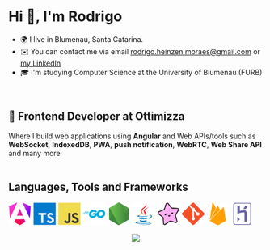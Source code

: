 # Hi 👋, I'm Rodrigo

- 🌍 I live in Blumenau, Santa Catarina.
- ✉️ You can contact me via email [rodrigo.heinzen.moraes@gmail.com](mailto:rodrigo.heinzen.moraes@gmail.com) or [my LinkedIn](https://www.linkedin.com/in/rodrigo-heinzen-de-moraes-754b67193/)
- 🎓 I'm studying Computer Science at the University of Blumenau (FURB)
<br/>

## 💼 Frontend Developer at Ottimizza
Where I build web applications using **Angular** and Web APIs/tools such as **WebSocket**, **IndexedDB**, **PWA**, **push notification**, **WebRTC**, **Web Share API** and many more
<br/><br/>

## Languages, Tools and Frameworks
<p align="left">
  <img src="https://raw.githubusercontent.com/devicons/devicon/master/icons/angular/angular-original.svg" alt="Angular" title="Angular" width="45" height="45"/> 
  
  <img src="https://github.com/devicons/devicon/blob/master/icons/typescript/typescript-original.svg" alt="Typescript" title="Typescript" width="45" height="45"/>
  <img src="https://github.com/devicons/devicon/blob/master/icons/javascript/javascript-original.svg" alt="Javascript" title="Javascript" width="45" height="45"/> 
  <img src="https://github.com/devicons/devicon/blob/master/icons/go/go-original-wordmark.svg" alt="Go" title="Go" width="45" height="45"/> 
  <img src="https://github.com/devicons/devicon/blob/master/icons/nodejs/nodejs-original.svg" alt="NodeJS" title="NodeJS" width="45" height="45"/>  
  <img src="https://github.com/devicons/devicon/blob/master/icons/java/java-original.svg" alt="Java" title="Java" width="45" height="45"/>
  <img src="https://raw.githubusercontent.com/gleam-lang/website/main/images/lucy/lucy.svg" alt="Gleam" title="Gleam" width="45" height="45"/>
  
  <img src="https://github.com/devicons/devicon/blob/master/icons/git/git-original.svg" alt="Git" title="Git" width="45" height="45"/>
  <img src="https://github.com/devicons/devicon/blob/master/icons/firebase/firebase-plain.svg" alt="Firebase" title="Firebase" width="45" height="45"/>
  <img src="https://github.com/devicons/devicon/blob/master/icons/heroku/heroku-original.svg" alt="Heroku" title="Heroku" width="45" height="45"/>
</p>

<div align="center">
  <img height="180em" src="https://github-readme-stats.vercel.app/api/top-langs/?username=R0DR160HM&layout=compact&langs_count=7&theme=tokyonight">
</div>

<!--
**R0DR160HM/R0DR160HM** is a ✨ _special_ ✨ repository because its `README.md` (this file) appears on your GitHub profile.

Here are some ideas to get you started:

- 🔭 I’m currently working on ...
- 🌱 I’m currently learning ...
- 👯 I’m looking to collaborate on ...
- 🤔 I’m looking for help with ...
- 💬 Ask me about ...
- 📫 How to reach me: ...
- 😄 Pronouns: ...
- ⚡ Fun fact: ...
-->
